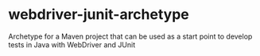 webdriver-junit-archetype
=========================

Archetype for a Maven project that can be used as a start point to develop tests in Java with WebDriver and JUnit
